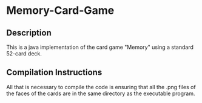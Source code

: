 # Memory-Card-Game
## Description
This is a java implementation of the card game "Memory" using a standard 52-card deck.
## Compilation Instructions
All that is necessary to compile the code is ensuring that all the .png files of the faces of the cards are in the same directory as the executable program.
